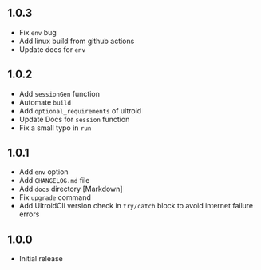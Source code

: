 ## 1.0.3
 - Fix `env` bug
 - Add linux build from github actions
 - Update docs for `env`

## 1.0.2
 - Add `sessionGen` function
 - Automate `build`
 - Add `optional_requirements` of ultroid
 - Update Docs for `session` function
 - Fix a small typo in `run`

## 1.0.1
 - Add `env` option
 - Add `CHANGELOG.md` file
 - Add `docs` directory [Markdown]
 - Fix `upgrade` command
 - Add UltroidCli version check in `try/catch` block to avoid internet failure errors

## 1.0.0
 - Initial release
